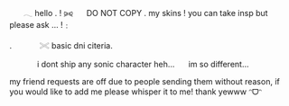 ⠀⠀ 𓂃 hello . !
⪩⪨⠀⠀ DO NOT COPY . my skins ! you can take insp but please ask … !﹕

.⠀⠀ ⠀⠀ 𓏵  basic dni citeria.

⠀⠀ ⠀⠀ i dont ship any sonic character heh...⠀⠀ im so different... 

my friend requests are off due to people sending them without reason, if you would like to add me please whisper it to me! thank yewww ᵔᗜᵔ
